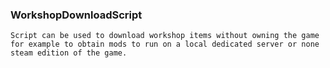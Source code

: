 ### WorkshopDownloadScript
```
Script can be used to download workshop items without owning the game
for example to obtain mods to run on a local dedicated server or none 
steam edition of the game.
```
